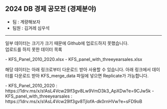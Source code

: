 ## 2024 DB 경제 공모전 (경제분야)
- 팀 : 계량해보자
- 팀원 : 김겨레 심우석

------
<p>일부 데이터는 크기가 크기 때문에 Github에 업로드하지 못했습니다.<br>
업로드를 하지 못한 데이터 목록</p>
- KFS_Panel_2010_2020.xlsx
- KFS_panel_with_threeyearsales.xlsx

<p>해당 데이터는 아래 링크로부터 다운로드 받아 사용할 수 있습니다. 아래 링크에서 데이터를 다운로드 받아 KFS_merge_data 파일에 넣으면 Replicate가 가능합니다.</p>
- KFS_Panel_2010_2020 : https://1drv.ms/x/s!AsL4Vcw29lf3gv8Lw9VmD3k3_ApXDw?e=9CJw5k
- KFS_panel_with_threeyearsales : https://1drv.ms/x/s!AsL4Vcw29lf3gv8TjlofA-dk0rnHVw?e=sFD9oB
